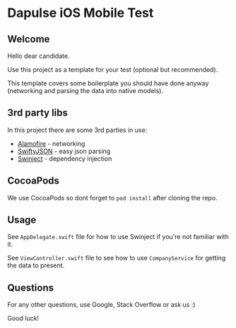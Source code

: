 # Dapulse iOS Mobile Test

## Welcome

Hello dear candidate.

Use this project as a template for your test (optional but recommended).

This template covers some boilerplate you should have done anyway (networking and parsing the data into native models).

## 3rd party libs

In this project there are some 3rd parties in use:

* [Alamofire](https://github.com/Alamofire/Alamofire) - networking
* [SwiftyJSON](https://github.com/SwiftyJSON/SwiftyJSON) - easy json parsing
* [Swinject](https://github.com/Swinject/Swinject) - dependency injection

## CocoaPods

We use CocoaPods so dont forget to `pod install` after cloning the repo.

## Usage

See `AppDelegate.swift` file for how to use Swinject if you're not familiar with it.

See `ViewController.swift` file to see how to use `CompanyService` for getting the data to present.

## Questions

For any other questions, use Google, Stack Overflow or ask us :)

Good luck!
